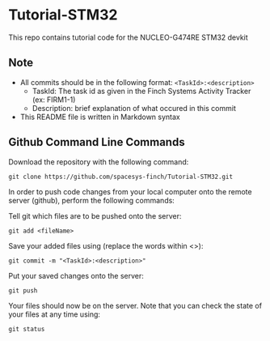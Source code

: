 # Tutorial-STM32
This repo contains tutorial code for the NUCLEO-G474RE STM32 devkit

## Note
- All commits should be in the following format: `<TaskId>:<description>`
  - TaskId: The task id as given in the Finch Systems Activity Tracker
 (ex: FIRM1-1)
  - Description: brief explanation of what occured in this commit
- This README file is written in Markdown syntax

## Github Command Line Commands
Download the repository with the following command:
```
git clone https://github.com/spacesys-finch/Tutorial-STM32.git
```

In order to push code changes from your local computer onto the remote server (github), perform the following commands:

Tell git which files are to be pushed onto the server:
```
git add <fileName>
```

Save your added files using (replace the words within <>):
```
git commit -m "<TaskId>:<description>"
```

Put your saved changes onto the server:
```
git push
```
Your files should now be on the server. Note that you can check the state of your files at any time using: 
```
git status
```